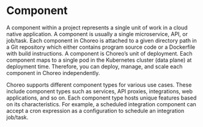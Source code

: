 ﻿# Component

A component within a project represents a single unit of work in a cloud native application. A component is usually a single microservice, API, or job/task. Each component in Choreo is attached to a given directory path in a Git repository which either contains program source code or a Dockerfile with build instructions. A component is Choreo’s unit of deployment. Each component maps to a single pod in the Kubernetes cluster (data plane) at deployment time. Therefore, you can deploy, manage, and scale each component in Choreo independently.

Choreo supports different component types for various use cases. These include component types such as services, API proxies, integrations, web applications, and so on. Each component type hosts unique features based on its characteristics. For example, a scheduled integration component can accept a cron expression as a configuration to schedule an integration job/task.

